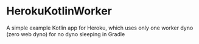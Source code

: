 # HerokuKotlinWorker
A simple example Kotlin app for Heroku, which uses only one worker dyno (zero web dyno) for no dyno sleeping in Gradle
